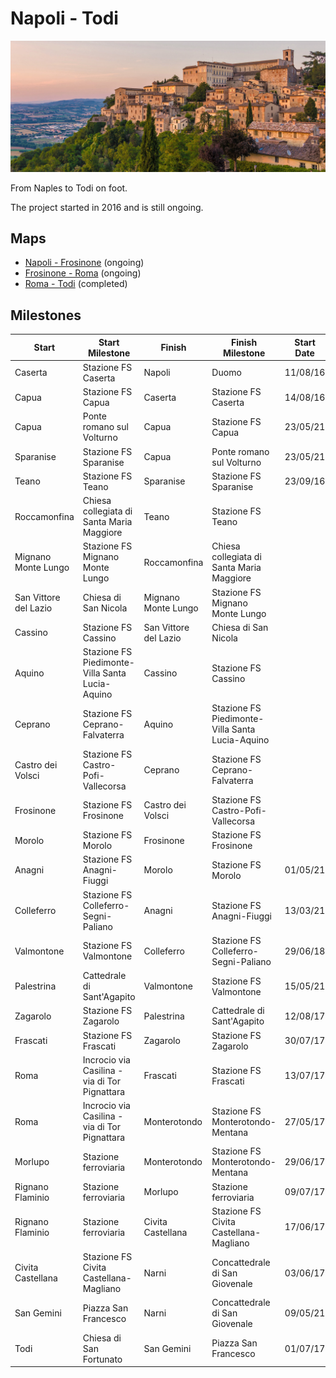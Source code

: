 # Napoli - Todi

![Todi](todi.jpg)

From Naples to Todi on foot.

The project started in 2016 and is still ongoing.

## Maps

* [Napoli - Frosinone](https://www.google.com/maps/d/u/0/edit?mid=12UHYNq_lb03OU89U8HT2Omo7Cf_J-dMy&usp=sharing) (ongoing)
* [Frosinone - Roma](https://www.google.com/maps/d/u/0/edit?mid=1QmY3QGjLtRpsqGuP6Z1sBQ3TYbkrXiGZ&usp=sharing) (ongoing)
* [Roma - Todi](https://www.google.com/maps/d/u/0/edit?mid=1LA2dTdu8eIJquc3RNuvnnc5Tr69_zzGO&usp=sharing) (completed)

## Milestones

| Start                 | Start Milestone                                 | Finish                | Finish Milestone                                | Start Date | Finish Date | km    | Elapsed Time | Notes                | GPX                                                                       |
|-----------------------|-------------------------------------------------|-----------------------|-------------------------------------------------|------------|-------------|-------|--------------|----------------------|---------------------------------------------------------------------------|
| Caserta               | Stazione FS Caserta                             | Napoli                | Duomo                                           | 11/08/16   | 11/08/16    | 29.76 | 5:26:04      |                      | [57acd29bdcd33b9a5a2bf523](gpx/57acd29bdcd33b9a5a2bf523.gpx)              |
| Capua                 | Stazione FS Capua                               | Caserta               | Stazione FS Caserta                             | 14/08/16   | 14/08/16    | 16.45 | 2:53:19      |                      | [57b0ad817f280ecf3ada967f](gpx/57b0ad817f280ecf3ada967f.gpx)              |
| Capua                 | Ponte romano sul Volturno                       | Capua                 | Stazione FS Capua                               | 23/05/21   | 23/05/21    |  0.98 | 0:12:36      |                      | |
| Sparanise             | Stazione FS Sparanise                           | Capua                 | Ponte romano sul Volturno                       | 23/05/21   | 23/05/21    | 15.98 | 3:06:18      |                      | |
| Teano                 | Stazione FS Teano                               | Sparanise             | Stazione FS Sparanise                           | 23/09/16   | 23/09/16    |  9.38 | 1:32:48      |                      | [57e5260e08dad14c3af27848](gpx/57e5260e08dad14c3af27848.gpx)              |
| Roccamonfina          | Chiesa collegiata di Santa Maria Maggiore       | Teano                 | Stazione FS Teano                               |            |             |       |              |                      |                                                                           |
| Mignano Monte Lungo   | Stazione FS Mignano Monte Lungo                 | Roccamonfina          | Chiesa collegiata di Santa Maria Maggiore       |            |             |       |              |                      |                                                                           |
| San Vittore del Lazio | Chiesa di San Nicola                            | Mignano Monte Lungo   | Stazione FS Mignano Monte Lungo                 |            |             |       |              |                      |                                                                           |
| Cassino               | Stazione FS Cassino                             | San Vittore del Lazio | Chiesa di San Nicola                            |            |             |       |              |                      |                                                                           |
| Aquino                | Stazione FS Piedimonte-Villa Santa Lucia-Aquino | Cassino               | Stazione FS Cassino                             |            |             |       |              |                      |                                                                           |
| Ceprano               | Stazione FS Ceprano-Falvaterra                  | Aquino                | Stazione FS Piedimonte-Villa Santa Lucia-Aquino |            |             |       |              |                      |                                                                           |
| Castro dei Volsci     | Stazione FS Castro-Pofi-Vallecorsa              | Ceprano               | Stazione FS Ceprano-Falvaterra                  |            |             |       |              |                      |                                                                           |
| Frosinone             | Stazione FS Frosinone                           | Castro dei Volsci     | Stazione FS Castro-Pofi-Vallecorsa              |            |             |       |              |                      |                                                                           |
| Morolo                | Stazione FS Morolo                              | Frosinone             | Stazione FS Frosinone                           |            |             |       |              |                      |                                                                           |
| Anagni                | Stazione FS Anagni-Fiuggi                       | Morolo                | Stazione FS Morolo                              | 01/05/21   | 01/05/21    | 12.30 | 2:01:07      |                      | [Anagni_Morolo](gpx/Anagni_Morolo.gpx)                                    |
| Colleferro            | Stazione FS Colleferro-Segni-Paliano            | Anagni                | Stazione FS Anagni-Fiuggi                       | 13/03/21   | 13/03/21    | 11.21 | 2:13:14      |                      | [Colleferro_Anagni](gpx/Colleferro_Anagni.gpx)                            |
| Valmontone            | Stazione FS Valmontone                          | Colleferro            | Stazione FS Colleferro-Segni-Paliano            | 29/06/18   | 29/06/18    |  8.78 | 1:26:35      |                      | [52b0aa16-3881-4427-8372-4b7fa3fbcbb7](gpx/52b0aa16-3881-4427-8372-4b7fa3fbcbb7.gpx) |
| Palestrina            | Cattedrale di Sant'Agapito                      | Valmontone            | Stazione FS Valmontone                          | 15/05/21   | 15/05/21    |  8.78 | 1:17:20      |                      | [Palestrina_Valmontone](gpx/Palestrina_Valmontone.gpx)                    |
| Zagarolo              | Stazione FS Zagarolo                            | Palestrina            | Cattedrale di Sant'Agapito                      | 12/08/17   | 12/08/17    | 11.65 | 2:11:40      |                      | [598ef2527f280ed4fbc281e3](gpx/598ef2527f280ed4fbc281e3.gpx)              |
| Frascati              | Stazione FS Frascati                            | Zagarolo              | Stazione FS Zagarolo                            | 30/07/17   | 30/07/17    | 21.17 | 4:29:20      |                      | [597e116771c40cc84a8f624b](gpx/597e116771c40cc84a8f624b.gpx)              |
| Roma                  | Incrocio via Casilina - via di Tor Pignattara   | Frascati              | Stazione FS Frascati                            | 13/07/17   | 13/07/17    | 16.31 | 3:11:35      |                      | [5967a36e1e7255a65b405392](gpx/5967a36e1e7255a65b405392.gpx)              |
| Roma                  | Incrocio via Casilina - via di Tor Pignattara   | Monterotondo          | Stazione FS Monterotondo-Mentana                | 27/05/17   | 27/05/17    | 32.05 | 6:19:36      |                      | [5929cee65f19b18c5bf08bd7](gpx/5929cee65f19b18c5bf08bd7.gpx)              |
| Morlupo               | Stazione ferroviaria                            | Monterotondo          | Stazione FS Monterotondo-Mentana                | 29/06/17   | 29/06/17    | 14.84 | 2:33:59      |                      | [59554f848a28a1fcc0338c14](gpx/59554f848a28a1fcc0338c14.gpx)              |
| Rignano Flaminio      | Stazione ferroviaria                            | Morlupo               | Stazione ferroviaria                            | 09/07/17   | 09/07/17    |  9.15 | 1:38:31      |                      | [59625800dcd33b82b458c954](gpx/59625800dcd33b82b458c954.gpx)              |
| Rignano Flaminio      | Stazione ferroviaria                            | Civita Castellana     | Stazione FS Civita Castellana-Magliano          | 17/06/17   | 17/06/17    | 21.45 | 3:32:09      |                      | [5945909b08cd12bb3d95ac9f](gpx/5945909b08cd12bb3d95ac9f.gpx)              |
| Civita Castellana     | Stazione FS Civita Castellana-Magliano          | Narni                 | Concattedrale di San Giovenale                  | 03/06/17   | 03/06/17    | 30.16 | 4:31:20      |                      | [5933240eda3113a3b2c03af8](gpx/5933240eda3113a3b2c03af8.gpx)              |
| San Gemini            | Piazza San Francesco                            | Narni                 | Concattedrale di San Giovenale                  | 09/05/21   | 09/05/21    | 13.33 | 2:41:07      |                      | [SanGemini_Narni](gpx/SanGemini_Narni.gpx)                                |
| Todi                  | Chiesa di San Fortunato                         | San Gemini            | Piazza San Francesco                            | 01/07/17   | 01/07/17    | 29.66 | 5:30:09      |                      | [5957e29e5f19b1a53da4bb1a](gpx/5957e29e5f19b1a53da4bb1a.gpx)              |
